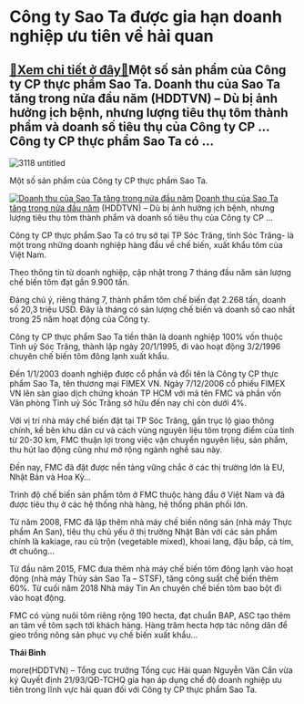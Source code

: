 Công ty Sao Ta được gia hạn doanh nghiệp ưu tiên về hải quan
============================================================

[:gift:Xem chi tiết ở đây:gift:](https://hddtvn.com/cong-ty-sao-ta-duoc-gia-han-doanh-nghiep-uu-tien-ve-hai-quan/)Một số sản phẩm của Công ty CP thực phẩm Sao Ta. Doanh thu của Sao Ta tăng trong nửa đầu năm (HDDTVN) – Dù bị ảnh hưởng ịch bệnh, nhưng lượng tiêu thụ tôm thành phẩm và doanh số tiêu thụ của Công ty CP … Công ty CP thực phẩm Sao Ta có …
--------------------------------------------------------------------------------------------------------------------------------------------------------------------------------------------------------------------------------------------





![3118 untitled](https://haiquanonline.com.vn/stores/news_dataimages/binhht/082020/24/08/in_article/3118_Untitled.png?rt=20200824090903 "undefined")


Một số sản phẩm của Công ty CP thực phẩm Sao Ta.






[![Doanh thu của Sao Ta tăng trong nửa đầu năm](https://haiquanonline.com.vn/stores/news_dataimages/hiennt/062020/04/16/croped/thumbnail/5102_Vung_nuoi_tom_cYa_CTCP_ThYc_phYm_Sao_Ta_Fimex_VN_-_thanh_vien_TYp_Yoan_PAN_nhin_tY_tren_cao..png?rt=20200824090903 "Doanh thu của Sao Ta tăng trong nửa đầu năm")](https://haiquanonline.com.vn/doanh-thu-cua-sao-ta-tang-trong-nua-dau-nam-129552.html "Doanh thu của Sao Ta tăng trong nửa đầu năm") 
[Doanh thu của Sao Ta tăng trong nửa đầu năm](https://haiquanonline.com.vn/doanh-thu-cua-sao-ta-tang-trong-nua-dau-nam-129552.html "Doanh thu của Sao Ta tăng trong nửa đầu năm") 
(HDDTVN) – Dù bị ảnh hưởng ịch bệnh, nhưng lượng tiêu thụ tôm thành phẩm và doanh số tiêu thụ của Công ty CP …






Công ty CP thực phẩm Sao Ta có trụ sở tại TP Sóc Trăng, tỉnh Sóc Trăng- là một trong những doanh nghiệp hàng đầu về chế biến, xuất khẩu tôm của Việt Nam.


Theo thông tin từ doanh nghiệp, cập nhật trong 7 tháng đầu năm sản lượng chế biến tôm đạt gần 9.900 tấn.


Đáng chú ý, riêng tháng 7, thành phẩm tôm chế biến đạt 2.268 tấn, doanh số 20,3 triệu USD. Đây là tháng có sản lượng chế biến và doanh số cao nhất trong 25 năm hoạt động của Công ty.


Công ty CP thực phẩm Sao Ta tiền thân là doanh nghiệp 100% vốn thuộc Tỉnh uỷ Sóc Trăng, thành lập ngày 20/1/1995, đi vào hoạt động 3/2/1996 chuyên chế biến tôm đông lạnh xuất khẩu.


Đến 1/1/2003 doanh nghiệp được cổ phần và đổi tên là Công ty CP thực phẩm Sao Ta, tên thương mại FIMEX VN. Ngày 7/12/2006 cổ phiếu FIMEX VN lên sàn giao dịch chứng khoán TP HCM với mã tên FMC và phần vốn Văn phòng Tỉnh uỷ Sóc Trăng sở hữu đến nay chỉ còn dưới 4%.


Với vị trí nhà máy chế biến đặt tại TP Sóc Trăng, gần trục lộ giao thông chính, kề bên khu dân cư và cách vùng nguyên liệu tôm trọng điểm của tỉnh từ 20-30 km, FMC thuận lợi trong việc vận chuyển nguyên liệu, sản phẩm, thu hút lao động cũng như mở rộng ngành nghề sau này.


Đến nay, FMC đã đặt được nền tảng vững chắc ở các thị trường lớn là EU, Nhật Bản và Hoa Kỳ…


Trình độ chế biến sản phẩm tôm ở FMC thuộc hàng đầu ở Việt Nam và đã được tiêu thụ ở các hệ thống nhà hàng, hệ thống phân phối lớn.


Từ năm 2008, FMC đã lập thêm nhà máy chế biến nông sản (nhà máy Thực phẩm An San), tiêu thụ chủ yếu ở thị trường Nhật Bản với các sản phẩm chính là kakiage, rau củ trộn (vegetable mixed), khoai lang, đậu bắp, cà tím, ớt chuông…


Từ đầu năm 2015, FMC đưa thêm nhà máy chế biến tôm đông lạnh vào hoạt động (nhà máy Thủy sản Sao Ta – STSF), tăng công suất chế biến thêm 60%. Từ cuối năm 2018 Nhà máy Tin An chuyên chế biến tôm bao bột đi vào hoạt động.


FMC có vùng nuôi tôm riêng rộng 190 hecta, đạt chuẩn BAP, ASC tạo thêm an tâm về tôm sạch tới khách hàng. Hàng trăm hecta hợp tác nông dân để gieo trồng nông sản phục vụ chế biến xuất khẩu…




**Thái Bình**



more(HDDTVN) – Tổng cục trưởng Tổng cục Hải quan Nguyễn Văn Cẩn vừa ký Quyết định 21/93/QĐ-TCHQ gia hạn áp dụng chế độ doanh nghiệp ưu tiên trong lĩnh vực hải quan đối với Công ty CP thực phẩm Sao Ta.

